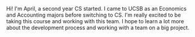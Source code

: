 Hi! I'm April, a second year CS started. I came to UCSB as an Economics and Accounting majors before switching to CS. I'm really excited to be taking this course and working with this team. I hope to learn a lot more about the development process and working with a team on a big project.
